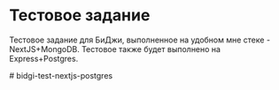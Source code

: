 # Тестовое задание
<p>Тестовое задание для БиДжи, выполненное на удобном мне стеке - NextJS+MongoDB. Тестовое также будет выполнено на Express+Postgres.<p># bidgi-test-nextjs-postgres
